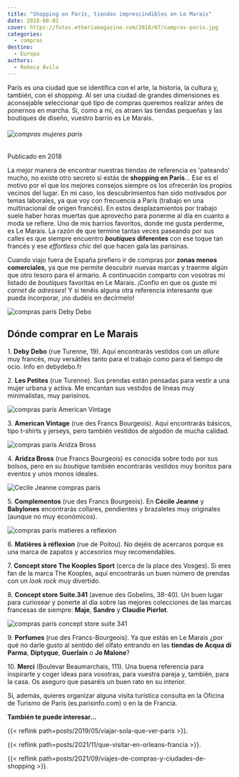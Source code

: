 ```yaml
---
title: "Shopping en París, tiendas imprescindibles en Le Marais"
date: 2018-08-02
cover: https://fotos.etheriamagazine.com/2018/07/compras-paris.jpg
categories: 
  - compras
destino: 
  - Europa
authors: 
  - Rebeca Ávila
---
```


París es una ciudad que se identifica con el arte, la historia, la cultura y, también, 
con el _shopping_. Al ser una ciudad de grandes dimensiones es aconsejable seleccionar 
qué tipo de compras queremos realizar antes de ponernos en marcha. Si, como a mí, os 
atraen las tiendas pequeñas y las boutiques de diseño, vuestro barrio es Le Marais. 

###### ![compras mujeres paris](https://fotos.etheriamagazine.com/2018/07/compras-paris.jpg)

Publicado en 2018 

La mejor manera de encontrar nuestras tiendas de referencia es 'pateando' mucho, no 
existe otro secreto si estás de **shopping en París**... Ese es el motivo por el que los 
mejores consejos siempre os los ofrecerán los propios vecinos del lugar. En mi caso, los 
descubrimientos han sido motivados por temas laborales, ya que voy con frecuencia a 
París (trabajo en una multinacional de origen francés). En estos desplazamientos por 
trabajo suele haber horas muertas que aprovecho para ponerme al día en cuanto a moda se 
refiere. Uno de mis barrios favoritos, donde me gusta perderme, es Le Marais. La razón 
de que termine tantas veces paseando por sus calles es que siempre encuentro 
**_boutiques_ diferentes** con ese toque tan francés y ese _effortless chic_ del que 
hacen gala las parisinas. 

Cuando viajo fuera de España prefiero ir de compras por **zonas menos comerciales**, ya 
que me permite descubrir nuevas marcas y traerme algún que otro tesoro para el armario. 
A continuación comparto con vosotras mi listado de _boutiques_ favoritas en Le Marais. 
¡Confío en que os guste mi _carnet de adresses_! Y si tenéis alguna otra referencia 
interesante que pueda incorporar, ¡no dudéis en decírmelo! 

![compras paris Deby Debo](https://fotos.etheriamagazine.com/2018/07/Compras-en-Paris-Deby-Debo.jpg "Vestidos versátiles en © Deby Debo.")

## Dónde comprar en Le Marais

1\. **Deby Debo** (rue Turenne, 19). Aquí encontrarás vestidos con un _allure_ muy 
francés, muy versátiles tanto para el trabajo como para el tiempo de ocio. Info en 
debydebo.fr 

2\. **Les Petites** (rue Turenne). Sus prendas están pensadas para vestir a una mujer 
urbana y activa. Me encantan sus vestidos de líneas muy minimalistas, muy parisinos. 

![compras paris American Vintage](https://fotos.etheriamagazine.com/2018/07/compras-paris-american-vintage.jpg "© American Vintage")

3\. **American Vintage** (rue des Francs Bourgeois). Aquí encontrarás básicos, tipo 
t-shirts y jerseys, pero también vestidos de algodón de mucha calidad. 

![compras paris Aridza Bross](https://fotos.etheriamagazine.com/2018/07/compras-paris-marais-Aridza-Bross.jpg "Bolso de © Aridza Bross")

4\. **Aridza Bross** (rue Francs Bourgeois) es conocida sobre todo por sus bolsos, pero 
en su _boutique_ también encontrarás vestidos muy bonitos para eventos y unos monos 
ideales. 

![Cecile Jeanne compras paris](https://fotos.etheriamagazine.com/2018/07/CecileJeanne.jpg "Complementos © Cecile Jeanne.")

5\. **Complementos** (rue des Francs Bourgeois). En **Cécile Jeanne** y **Babylones** 
encontrarás collares, pendientes y brazaletes muy originales (aunque no muy económicos). 

![compras paris matieres a reflexion](https://fotos.etheriamagazine.com/2018/07/matieres-a-reflexion-compras-paris.jpg "© Matières à Réflexion")

6\. **Matières à réflexion** (rue de Poitou). No dejéis de acercaros porque es una marca 
de zapatos y accesorios muy recomendables. 

7\. **Concept store The Kooples Sport** (cerca de la place des Vosges). Si eres fan de 
la marca The Kooples, aquí encontrarás un buen número de prendas con un _look rock_ muy 
divertido. 

8\. **Concept store Suite.341** (avenue des Gobelins, 38-40). Un buen lugar para 
curiosear y ponerte al día sobre las mejores colecciones de las marcas francesas de 
siempre: **Maje**, **Sandro** y **Claudie Pierlot**. 

![compras paris concept store suite 341](https://fotos.etheriamagazine.com/2018/07/suite-341.jpg "© Concept store Suite.341")

9\. **Perfumes** (rue des Francs-Bourgeois). Ya que estás en Le Marais ¿por qué no darle 
gusto al sentido del olfato entrando en las **tiendas de Acqua di Parma**, **Diptyque**, 
**Guerlain** o **Jo Malone**? 

10\. **Merci** (Boulevar Beaumarchais, 111). Una buena referencia para inspirarte y 
coger ideas para vosotras, para vuestra pareja y, también, para la casa. Os aseguro que 
pasaréis un buen rato en su interior. 

Si, además, quieres organizar alguna visita turística consulta en la Oficina de Turismo 
de París (es.parisinfo.com) o en la de Francia. 

**También te puede interesar...** 

{{< reflink path=posts/2019/05/viajar-sola-que-ver-paris >}}. 

{{< reflink path=posts/2021/11/que-visitar-en-orleans-francia >}}. 

{{< reflink path=posts/2021/09/viajes-de-compras-y-ciudades-de-shopping >}}.
